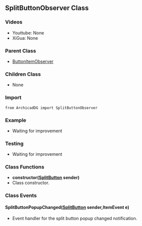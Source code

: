 ## SplitButtonObserver Class

### Videos
* Youttube: None
* XiGua: None

### Parent Class
* [ButtonItemObserver](ArchicadDG_ButtonItem_Observer.md)

### Children Class
* None

### Import
```
from ArchicadDG import SplitButtonObserver
``` 

### Example
* Waiting for improvement

### Testing
* Waiting for improvement

### Class Functions

* **constructor([SplitButton](ArchicadDG_SplitButton.md) sender)**
* Class constructor.

### Class Events

#### SplitButtonPopupChanged([SplitButton](ArchicadDG_SplitButton.md) sender,ItemEvent e)
* Event handler for the split button popup changed notification.